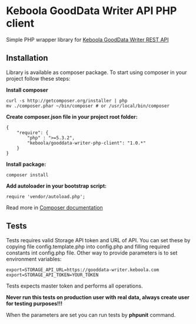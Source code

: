 # Keboola GoodData Writer API PHP client

Simple PHP wrapper library for [Keboola GoodData Writer REST API](http://docs.keboolagooddatawriter.apiary.io/)

## Installation

Library is available as composer package.
To start using composer in your project follow these steps:

**Install composer**
  
    curl -s http://getcomposer.org/installer | php
    mv ./composer.phar ~/bin/composer # or /usr/local/bin/composer


**Create composer.json file in your project root folder:**

    {
        "require": {
            "php" : ">=5.3.2",
            "keboola/gooddata-writer-php-client": "1.0.*"
        }
    }

**Install package:**

    composer install


**Add autoloader in your bootstrap script:**

    require 'vendor/autoload.php';


Read more in [Composer documentation](http://getcomposer.org/doc/01-basic-usage.md)



## Tests
Tests requires valid Storage API token and URL of API.
You can set these by copying file config.template.php into config.php and filling required constants int config.php file. Other way to provide parameters is to set environment variables:

    export=STORAGE_API_URL=https://gooddata-writer.keboola.com
    export=STORAGE_API_TOKEN=YOUR_TOKEN

Tests expects master token and performs all operations.

**Never run this tests on production user with real data, always create user for testing purposes!!!**

When the parameters are set you can run tests by **phpunit** command. 

